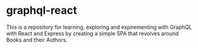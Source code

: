 # graphql-react

This is a repository for learning, exploring and expirementing with GraphQL with React and Express by creating a simple SPA that revolves around Books and their Authors.
